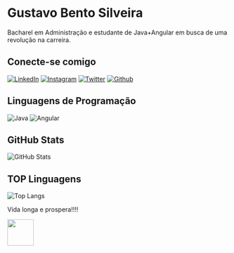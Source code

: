 # Gustavo Bento Silveira

Bacharel em Administração e estudante de Java+Angular em busca de uma revolução na carreira.

## Conecte-se comigo

[![LinkedIn](https://img.shields.io/badge/LinkedIn-000?style=for-the-badge&logo=linkedin&logoColor=0E76A8)](https://www.linkedin.com/in/gustavohbento/)
[![Instagram](https://img.shields.io/badge/Instagram-000?style=for-the-badge&logo=instagram)](https://www.instagram.com/ogustavobento/)
[![Twitter](https://img.shields.io/badge/Twitter-000?style=for-the-badge&logo=twitter)](https://twitter.com/Ogustavou)
[![Github](https://img.shields.io/badge/github-000?style=for-the-badge&logo=github&logoColor=0E76A8)]([https://github.com/brendowcaval](https://github.com/GustavoBentoSilveira))

## Linguagens de Programação

![Java](https://img.shields.io/badge/Java-000?style=for-the-badge&logo=java)
![Angular](https://img.shields.io/badge/Angular-000?style=for-the-badge&logo=angular&logoColor=C3002F)


## GitHub Stats

![GitHub Stats](https://github-readme-stats.vercel.app/api?username=GustavoBentoSilveira&theme=javascript&bg_color=000&border_color=30A3DC&show_icons=true&icon_color=30A3DC&title_color=E94D5F&text_color=FFF)

## TOP Linguagens

![Top Langs](https://github-readme-stats-git-masterrstaa-rickstaa.vercel.app/api/top-langs/?username=GustavoBentoSilveira&layout=compact&bg_color=000&border_color=30A3DC&title_color=E94D5F&text_color=FFF)

Vida longa e prospera!!!!

<img src="https://emojipedia-us.s3.amazonaws.com/source/skype/289/vulcan-salute_1f596.png" width="60" height="60"/>
